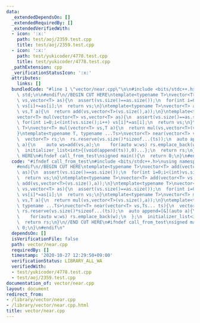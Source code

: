```yaml
---
data:
  _extendedDependsOn: []
  _extendedRequiredBy: []
  _extendedVerifiedWith:
  - icon: ':x:'
    path: test/aoj/2359.test.cpp
    title: test/aoj/2359.test.cpp
  - icon: ':x:'
    path: test/yukicoder/4778.test.cpp
    title: test/yukicoder/4778.test.cpp
  _pathExtension: cpp
  _verificationStatusIcon: ':x:'
  attributes:
    links: []
  bundledCode: "#line 1 \"vector/near.cpp\"\n\n#include <bits/stdc++.h>\nusing namespace\
    \ std;\n\n#endif\n//BEGIN CUT HERE\ntemplate<typename T>\nvector<T> add(vector<T>\
    \ vs,vector<T> as){\n  assert(vs.size()==as.size());\n  for(int i=0;i<(int)vs.size();i++)\
    \ vs[i]+=as[i];\n  return vs;\n}\ntemplate<typename T>\nvector<T> add(vector<T>\
    \ vs,T a){\n  return add(vs,vector<T>(vs.size(),a));\n}\ntemplate<typename T>\n\
    vector<T> mul(vector<T> vs,vector<T> as){\n  assert(vs.size()==as.size());\n \
    \ for(int i=0;i<(int)vs.size();i++) vs[i]*=as[i];\n  return vs;\n}\ntemplate<typename\
    \ T>\nvector<T> mul(vector<T> vs,T a){\n  return mul(vs,vector<T>(vs.size(),a));\n\
    }\ntemplate<typename T, typename ...Ts>\nvector<T> near(vector<T> vs,Ts... ts){\n\
    \  vector<T> rs;\n  rs.reserve(vs.size()*sizeof...(ts));\n  auto append=[&](auto\
    \ a){\n    auto ws=add(vs,a);\n    for(auto w:ws) rs.emplace_back(w);\n  };\n\
    \  initializer_list<int>{(void(append(ts)),0)...};\n  return rs;\n}\n//END CUT\
    \ HERE\n#ifndef call_from_test\nsigned main(){\n  return 0;\n}\n#endif\n"
  code: "#ifndef call_from_test\n#include <bits/stdc++.h>\nusing namespace std;\n\n\
    #endif\n//BEGIN CUT HERE\ntemplate<typename T>\nvector<T> add(vector<T> vs,vector<T>\
    \ as){\n  assert(vs.size()==as.size());\n  for(int i=0;i<(int)vs.size();i++) vs[i]+=as[i];\n\
    \  return vs;\n}\ntemplate<typename T>\nvector<T> add(vector<T> vs,T a){\n  return\
    \ add(vs,vector<T>(vs.size(),a));\n}\ntemplate<typename T>\nvector<T> mul(vector<T>\
    \ vs,vector<T> as){\n  assert(vs.size()==as.size());\n  for(int i=0;i<(int)vs.size();i++)\
    \ vs[i]*=as[i];\n  return vs;\n}\ntemplate<typename T>\nvector<T> mul(vector<T>\
    \ vs,T a){\n  return mul(vs,vector<T>(vs.size(),a));\n}\ntemplate<typename T,\
    \ typename ...Ts>\nvector<T> near(vector<T> vs,Ts... ts){\n  vector<T> rs;\n \
    \ rs.reserve(vs.size()*sizeof...(ts));\n  auto append=[&](auto a){\n    auto ws=add(vs,a);\n\
    \    for(auto w:ws) rs.emplace_back(w);\n  };\n  initializer_list<int>{(void(append(ts)),0)...};\n\
    \  return rs;\n}\n//END CUT HERE\n#ifndef call_from_test\nsigned main(){\n  return\
    \ 0;\n}\n#endif\n"
  dependsOn: []
  isVerificationFile: false
  path: vector/near.cpp
  requiredBy: []
  timestamp: '2020-10-27 12:29:50+09:00'
  verificationStatus: LIBRARY_ALL_WA
  verifiedWith:
  - test/yukicoder/4778.test.cpp
  - test/aoj/2359.test.cpp
documentation_of: vector/near.cpp
layout: document
redirect_from:
- /library/vector/near.cpp
- /library/vector/near.cpp.html
title: vector/near.cpp
---
```

